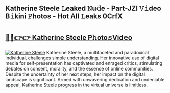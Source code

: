 ## Katherine Steele 𝙻eaked 𝙽u𝚍e - Part-JZI 𝚅𝚒deo B𝚒kini 𝙿hotos - Hot All 𝙻eaks 0CrfX

# <h2><a href="http://ld0mda.urlbe.top/?page=Katherine+Steele">🔗🔗👉👉 Katherine Steele P𝚑oto𝚜Vid𝚎o</a></h2>

[![Katherine Steele](https://i.imgur.com/eBuTRDB.gif)](http://ld0mda.urlbe.top/?page=Katherine+Steele)
Katherine Steele, a multifaceted and paradoxical individual, challenges simple understanding. Her innovative use of digital media for self-presentation has captivated and enraged critics, stimulating debates on consent, morality, and the essence of online communities. Despite the uncertainty of her next steps, her impact on the digital landscape is significant. Armed with unwavering dedication and undeniable appeal, Katherine Steele progress in the virtual universe is limitless.
